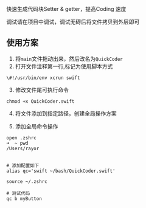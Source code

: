 快速生成代码块Setter & getter，提高Coding 速度

调试请在项目中调试，调试无碍后将文件拷贝到外层即可



## 使用方案
1. 将`main`文件拖动出来，然后改名为`QuickCoder`
2. 打开文件注释第一行,标记为使用脚本方式

`\#!/usr/bin/env xcrun swift`

3. 修改文件尾可执行命令

`chmod +x QuickCoder.swift`



4. 将文件添加到指定路径，创建全局操作方案

5. 添加全局命令操作

```
open .zshrc
➜  ~ pwd
/Users/rayor


# 添加配置如下
alias qc='swift ~/bash/QuickCoder.swift'

source ~/.zshrc

# 测试代码
qc b myButton
```


